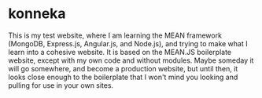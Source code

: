 konneka
=======

This is my test website, where I am learning the MEAN framework (MongoDB, Express.js, Angular.js, and Node.js), and
trying to make what I learn into a cohesive website. It is based on the MEAN.JS boilerplate website, except with my own
code and without modules. Maybe someday it will go somewhere, and become a production website, but until then, it looks
close enough to the boilerplate that I won't mind you looking and pulling for use in your own sites.
